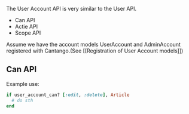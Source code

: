 The User Account API is very similar to the User API.

* Can API
* Actie API
* Scope API

Assume we have the account models UserAccount and AdminAccount registered with Cantango.(See [[Registration of User Account models]])

## Can API

Example use:

```ruby
if user_account_can? [:edit, :delete], Article
  # do sth
end
```

